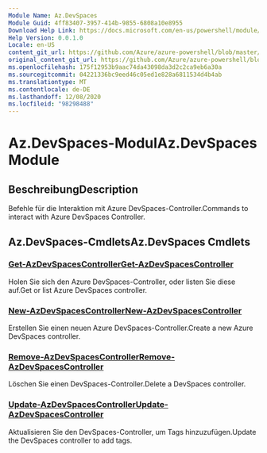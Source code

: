 ```yaml
---
Module Name: Az.DevSpaces
Module Guid: 4ff83407-3957-414b-9855-6808a10e8955
Download Help Link: https://docs.microsoft.com/en-us/powershell/module/az.devspaces
Help Version: 0.0.1.0
Locale: en-US
content_git_url: https://github.com/Azure/azure-powershell/blob/master/src/DevSpaces/DevSpaces/help/Az.DevSpaces.md
original_content_git_url: https://github.com/Azure/azure-powershell/blob/master/src/DevSpaces/DevSpaces/help/Az.DevSpaces.md
ms.openlocfilehash: 175f12953b9aac74da43098da3d2c2ca9eb6a30a
ms.sourcegitcommit: 04221336bc9eed46c05ed1e828a6811534d4b4ab
ms.translationtype: MT
ms.contentlocale: de-DE
ms.lasthandoff: 12/08/2020
ms.locfileid: "98298488"
---
```

# <span data-ttu-id="80653-101">Az.DevSpaces-Modul</span><span class="sxs-lookup"><span data-stu-id="80653-101">Az.DevSpaces Module</span></span>
## <span data-ttu-id="80653-102">Beschreibung</span><span class="sxs-lookup"><span data-stu-id="80653-102">Description</span></span>
<span data-ttu-id="80653-103">Befehle für die Interaktion mit Azure DevSpaces-Controller.</span><span class="sxs-lookup"><span data-stu-id="80653-103">Commands to interact with Azure DevSpaces Controller.</span></span>

## <span data-ttu-id="80653-104">Az.DevSpaces-Cmdlets</span><span class="sxs-lookup"><span data-stu-id="80653-104">Az.DevSpaces Cmdlets</span></span>
### [<span data-ttu-id="80653-105">Get-AzDevSpacesController</span><span class="sxs-lookup"><span data-stu-id="80653-105">Get-AzDevSpacesController</span></span>](Get-AzDevSpacesController.md)
<span data-ttu-id="80653-106">Holen Sie sich den Azure DevSpaces-Controller, oder listen Sie diese auf.</span><span class="sxs-lookup"><span data-stu-id="80653-106">Get or list Azure DevSpaces controller.</span></span>

### [<span data-ttu-id="80653-107">New-AzDevSpacesController</span><span class="sxs-lookup"><span data-stu-id="80653-107">New-AzDevSpacesController</span></span>](New-AzDevSpacesController.md)
<span data-ttu-id="80653-108">Erstellen Sie einen neuen Azure DevSpaces-Controller.</span><span class="sxs-lookup"><span data-stu-id="80653-108">Create a new Azure DevSpaces controller.</span></span>

### [<span data-ttu-id="80653-109">Remove-AzDevSpacesController</span><span class="sxs-lookup"><span data-stu-id="80653-109">Remove-AzDevSpacesController</span></span>](Remove-AzDevSpacesController.md)
<span data-ttu-id="80653-110">Löschen Sie einen DevSpaces-Controller.</span><span class="sxs-lookup"><span data-stu-id="80653-110">Delete a DevSpaces controller.</span></span>

### [<span data-ttu-id="80653-111">Update-AzDevSpacesController</span><span class="sxs-lookup"><span data-stu-id="80653-111">Update-AzDevSpacesController</span></span>](Update-AzDevSpacesController.md)
<span data-ttu-id="80653-112">Aktualisieren Sie den DevSpaces-Controller, um Tags hinzuzufügen.</span><span class="sxs-lookup"><span data-stu-id="80653-112">Update the DevSpaces controller to add tags.</span></span> 

